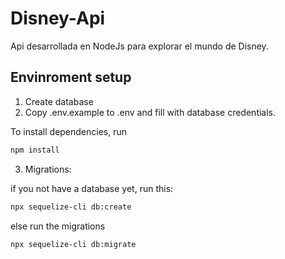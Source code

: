 # Disney-Api
Api desarrollada en NodeJs para explorar el mundo de Disney.

## Envinroment setup

1) Create database
2) Copy .env.example to .env and fill with database credentials.

To install dependencies, run
``` bash
npm install
```

3) Migrations:

if you not have a database yet, run this:
``` bash
npx sequelize-cli db:create
```

else run the migrations
``` bash
npx sequelize-cli db:migrate
```
